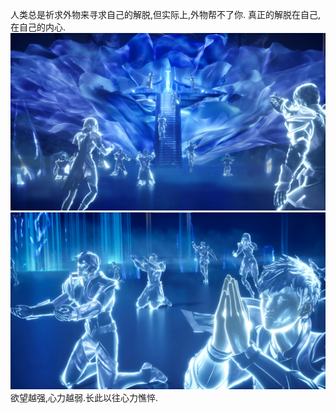 人类总是祈求外物来寻求自己的解脱,但实际上,外物帮不了你. 真正的解脱在自己,在自己的内心.
![](assets/祈求2.png)
![](assets/祈求.png)欲望越强,心力越弱.长此以往心力憔悴.